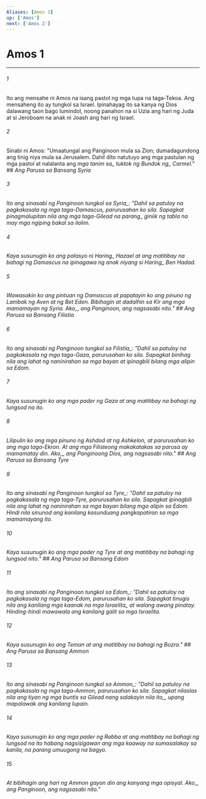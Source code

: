 ```yaml
---
Aliases: [Amos 1]
up: ['Amos']
next: ['Amos 2']
---
```

# Amos 1

***






















###### 1 










Ito ang mensahe ni Amos na isang pastol ng mga tupa na taga-Tekoa. Ang mensaheng ito ay tungkol sa Israel. Ipinahayag ito sa kanya ng Dios dalawang taon bago lumindol, noong panahon na si Uzia ang hari ng Juda at si Jeroboam na anak ni Joash ang hari ng Israel. 





















###### 2 










Sinabi ni Amos: "Umaatungal ang Panginoon mula sa Zion; dumadagundong ang tinig niya mula sa Jerusalem. Dahil dito natutuyo ang mga pastulan ng mga pastol at nalalanta ang <i class="trans-change">mga tanim sa_ tuktok ng <i class="trans-change">Bundok ng_ Carmel." ## Ang Parusa sa Bansang Syria 





















###### 3 










Ito ang sinasabi ng Panginoon <i class="trans-change">tungkol sa Syria_: "Dahil sa patuloy na pagkakasala ng mga taga-Damascus, parurusahan ko sila. Sapagkat pinagmalupitan nila ang mga taga-Gilead na <i class="trans-change">parang_ giniik ng tabla na may mga ngiping bakal sa ilalim. 





















###### 4 










Kaya susunugin ko ang palasyo ni <i class="trans-change">Haring_ Hazael at ang matitibay na bahagi ng Damascus na ipinagawa <i class="trans-change">ng anak niyang si Haring_ Ben Hadad. 





















###### 5 










Wawasakin ko ang pintuan ng Damascus at papatayin ko ang pinuno ng Lambak ng Aven at ng Bet Eden. Bibihagin at dadalhin sa Kir ang mga mamamayan ng Syria. <i class="trans-change">Ako,_ ang Panginoon, ang nagsasabi nito." ## Ang Parusa sa Bansang Filistia 





















###### 6 










Ito ang sinasabi ng Panginoon <i class="trans-change">tungkol sa Filistia_: "Dahil sa patuloy na pagkakasala ng mga taga-Gaza, parurusahan ko sila. Sapagkat binihag nila ang lahat ng naninirahan sa mga bayan at ipinagbili bilang mga alipin sa Edom. 





















###### 7 










Kaya susunugin ko ang mga pader ng Gaza at ang matitibay na bahagi ng lungsod na ito. 





















###### 8 










Lilipulin ko ang mga pinuno ng Ashdod at ng Ashkelon, at parurusahan ko ang mga taga-Ekron. At ang mga Filisteong makakatakas sa parusa ay mamamatay din. <i class="trans-change">Ako,_ ang Panginoong Dios, ang nagsasabi nito." ## Ang Parusa sa Bansang Tyre 





















###### 9 










Ito ang sinasabi ng Panginoon <i class="trans-change">tungkol sa Tyre_: "Dahil sa patuloy na pagkakasala ng mga taga-Tyre, parurusahan ko sila. Sapagkat ipinagbili nila ang lahat ng naninirahan sa mga bayan bilang mga alipin sa Edom. Hindi nila sinunod ang kanilang kasunduang pangkapatiran sa mga mamamayang ito. 





















###### 10 










Kaya susunugin ko ang mga pader ng Tyre at ang matitibay na bahagi ng lungsod nito." ## Ang Parusa sa Bansang Edom 





















###### 11 










Ito ang sinasabi ng Panginoon <i class="trans-change">tungkol sa Edom_: "Dahil sa patuloy na pagkakasala ng mga taga-Edom, parurusahan ko sila. Sapagkat tinugis nila ang kanilang mga kaanak <i class="trans-change">na mga Israelita_ at walang awang pinatay. Hinding-hindi mawawala ang kanilang galit sa mga Israelita. 





















###### 12 










Kaya susunugin ko ang Teman at ang matitibay na bahagi ng Bozra." ## Ang Parusa sa Bansang Ammon 





















###### 13 










Ito ang sinasabi ng Panginoon <i class="trans-change">tungkol sa Ammon_: "Dahil sa patuloy na pagkakasala ng mga taga-Ammon, parurusahan ko sila. Sapagkat nilaslas nila ang tiyan ng mga buntis sa Gilead <i class="trans-change">nang salakayin nila ito_, upang mapalawak ang kanilang lupain. 





















###### 14 










Kaya susunugin ko ang mga pader ng Rabba at ang matitibay na bahagi ng lungsod na ito habang nagsisigawan ang mga kaaway na sumasalakay sa kanila, na parang umuugong na bagyo. 





















###### 15 










At bibihagin ang hari ng Ammon gayon din ang kanyang mga opisyal. <i class="trans-change">Ako,_ ang Panginoon, ang nagsasabi nito."
